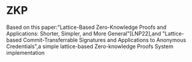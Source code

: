# ZKP
Based on this paper:"Lattice-Based Zero-Knowledge Proofs and Applications: Shorter, Simpler, and More General"[LNP22],and "Lattice-based Commit-Transferrable Signatures and Applications to Anonymous Credentials",a simple lattice-based Zero-knowledge Proofs System implementation
